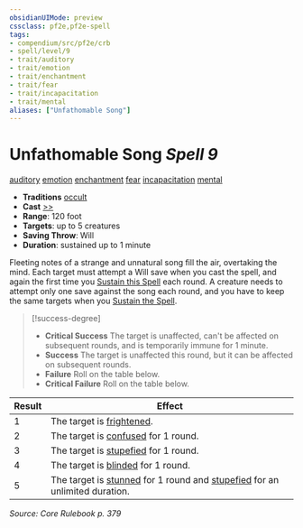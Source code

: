 ```yaml
---
obsidianUIMode: preview
cssclass: pf2e,pf2e-spell
tags:
- compendium/src/pf2e/crb
- spell/level/9
- trait/auditory
- trait/emotion
- trait/enchantment
- trait/fear
- trait/incapacitation
- trait/mental
aliases: ["Unfathomable Song"]
---
```

# Unfathomable Song *Spell 9*   
[auditory](auditory.md "Auditory Effect Trait")  [emotion](emotion.md "Emotion Effect Trait")  [enchantment](enchantment.md "Enchantment School Trait")  [fear](Reference/Rules/Traits/fear.md "Fear Effect Trait")  [incapacitation](incapacitation.md "Incapacitation Effect Trait")  [mental](mental.md "Mental Effect Trait")  

- **Traditions** [occult](occult.md "Occult Tradition Trait")
- **Cast** [>>](chapter-9-playing-the-game.md#Actions "Two-Action") 
- **Range**: 120 foot
- **Targets**: up to 5 creatures
- **Saving Throw**: Will
- **Duration**: sustained up to 1 minute

Fleeting notes of a strange and unnatural song fill the air, overtaking the mind. Each target must attempt a Will save when you cast the spell, and again the first time you [Sustain this Spell](sustain-a-spell.md) each round. A creature needs to attempt only one save against the song each round, and you have to keep the same targets when you [Sustain the Spell](sustain-a-spell.md).

> [!success-degree] 
> - **Critical Success** The target is unaffected, can't be affected on subsequent rounds, and is temporarily immune for 1 minute.
> - **Success** The target is unaffected this round, but it can be affected on subsequent rounds.
> - **Failure** Roll  on the table below.
> - **Critical Failure** Roll  on the table below.

| Result | Effect |
|--------|--------|
| 1 | The target is [frightened](conditions.md#Frightened). |
| 2 | The target is [confused](conditions.md#Confused) for 1 round. |
| 3 | The target is [stupefied](conditions.md#Stupefied) for 1 round. |
| 4 | The target is [blinded](conditions.md#Blinded) for 1 round. |
| 5 | The target is [stunned](conditions.md#Stunned) for 1 round and [stupefied](conditions.md#Stupefied) for an unlimited duration. |


*Source: Core Rulebook p. 379*